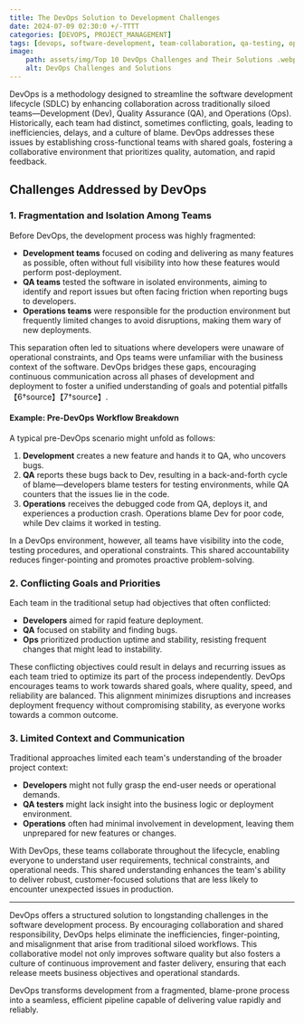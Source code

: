 ```yaml
---
title: The DevOps Solution to Development Challenges
date: 2024-07-09 02:30:0 +/-TTTT
categories: [DEVOPS, PROJECT_MANAGEMENT]
tags: [devops, software-development, team-collaboration, qa-testing, operations-management, automation, continuous-integration, continuous-delivery, cross-functional-teams, software-deployment, agile-development, workflow-optimization, silos-in-development, shared-responsibility, sdlc]
image:
    path: assets/img/Top 10 DevOps Challenges and Their Solutions .webp
    alt: DevOps Challenges and Solutions
---
```


DevOps is a methodology designed to streamline the software development lifecycle (SDLC) by enhancing collaboration across traditionally siloed teams—Development (Dev), Quality Assurance (QA), and Operations (Ops). Historically, each team had distinct, sometimes conflicting, goals, leading to inefficiencies, delays, and a culture of blame. DevOps addresses these issues by establishing cross-functional teams with shared goals, fostering a collaborative environment that prioritizes quality, automation, and rapid feedback.

## Challenges Addressed by DevOps

### 1. Fragmentation and Isolation Among Teams

Before DevOps, the development process was highly fragmented:
- **Development teams** focused on coding and delivering as many features as possible, often without full visibility into how these features would perform post-deployment.
- **QA teams** tested the software in isolated environments, aiming to identify and report issues but often facing friction when reporting bugs to developers.
- **Operations teams** were responsible for the production environment but frequently limited changes to avoid disruptions, making them wary of new deployments.

This separation often led to situations where developers were unaware of operational constraints, and Ops teams were unfamiliar with the business context of the software. DevOps bridges these gaps, encouraging continuous communication across all phases of development and deployment to foster a unified understanding of goals and potential pitfalls【6†source】【7†source】.

#### Example: Pre-DevOps Workflow Breakdown

A typical pre-DevOps scenario might unfold as follows:
1. **Development** creates a new feature and hands it to QA, who uncovers bugs.
2. **QA** reports these bugs back to Dev, resulting in a back-and-forth cycle of blame—developers blame testers for testing environments, while QA counters that the issues lie in the code.
3. **Operations** receives the debugged code from QA, deploys it, and experiences a production crash. Operations blame Dev for poor code, while Dev claims it worked in testing.

In a DevOps environment, however, all teams have visibility into the code, testing procedures, and operational constraints. This shared accountability reduces finger-pointing and promotes proactive problem-solving.

### 2. Conflicting Goals and Priorities

Each team in the traditional setup had objectives that often conflicted:
- **Developers** aimed for rapid feature deployment.
- **QA** focused on stability and finding bugs.
- **Ops** prioritized production uptime and stability, resisting frequent changes that might lead to instability.

These conflicting objectives could result in delays and recurring issues as each team tried to optimize its part of the process independently. DevOps encourages teams to work towards shared goals, where quality, speed, and reliability are balanced. This alignment minimizes disruptions and increases deployment frequency without compromising stability, as everyone works towards a common outcome.

### 3. Limited Context and Communication

Traditional approaches limited each team's understanding of the broader project context:
- **Developers** might not fully grasp the end-user needs or operational demands.
- **QA testers** might lack insight into the business logic or deployment environment.
- **Operations** often had minimal involvement in development, leaving them unprepared for new features or changes.

With DevOps, these teams collaborate throughout the lifecycle, enabling everyone to understand user requirements, technical constraints, and operational needs. This shared understanding enhances the team's ability to deliver robust, customer-focused solutions that are less likely to encounter unexpected issues in production.

---
DevOps offers a structured solution to longstanding challenges in the software development process. By encouraging collaboration and shared responsibility, DevOps helps eliminate the inefficiencies, finger-pointing, and misalignment that arise from traditional siloed workflows. This collaborative model not only improves software quality but also fosters a culture of continuous improvement and faster delivery, ensuring that each release meets business objectives and operational standards.

DevOps transforms development from a fragmented, blame-prone process into a seamless, efficient pipeline capable of delivering value rapidly and reliably.
